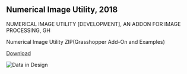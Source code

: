 ## Numerical Image Utility, 2018

NUMERICAL IMAGE UTILITY [DEVELOPMENT], AN ADDON FOR IMAGE PROCESSING, GH

Numerical Image Utility ZIP(Grasshopper Add-On and Examples)

[Download](https://www.food4rhino.com/app/numerical-image-utility)

![Data in Design](https://namjulee.github.io/njs-lab-public/project/2018-niu-development/2018-niu-development.jpg)

